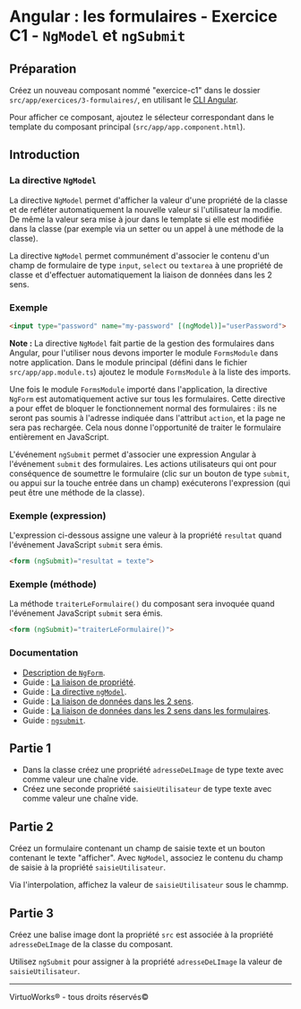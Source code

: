 # Angular : les formulaires - Exercice C1 - `NgModel` et `ngSubmit`


## Préparation
Créez un nouveau composant nommé "exercice-c1" dans le dossier `src/app/exercices/3-formulaires/`, en utilisant le [CLI Angular](https://angular.io/cli).

Pour afficher ce composant, ajoutez le sélecteur correspondant dans le template du composant principal (`src/app/app.component.html`).


## Introduction

### La directive `NgModel`

La directive `NgModel` permet d'afficher la valeur d'une propriété de la classe et de refléter automatiquement la nouvelle valeur si l'utilisateur la modifie. De même la valeur sera mise à jour dans le template si elle est modifiée dans la classe (par exemple via un setter ou un appel à une méthode de la classe).

La directive `NgModel` permet communément d'associer le contenu d'un champ de formulaire de type `input`, `select` ou `textarea` à une propriété de classe et d'effectuer automatiquement la liaison de données dans les 2 sens.

### Exemple
``` html
<input type="password" name="my-password" [(ngModel)]="userPassword">
```

**Note :** La directive `NgModel` fait partie de la gestion des formulaires dans Angular, pour l'utiliser nous devons importer le module `FormsModule` dans notre application. Dans le module principal (défini dans le fichier `src/app/app.module.ts`) ajoutez le module `FormsModule` à la liste des imports.

Une fois le module `FormsModule` importé dans l'application, la directive `NgForm` est automatiquement active sur tous les formulaires. Cette directive a pour effet de bloquer le fonctionnement normal des formulaires : ils ne seront pas soumis à l'adresse indiquée dans l'attribut `action`, et la page ne sera pas rechargée. Cela nous donne l'opportunité de traiter le formulaire entièrement en JavaScript.

L'événement `ngSubmit` permet d'associer une expression Angular à l'événement `submit` des formulaires. Les actions utilisateurs qui ont pour conséquence de soumettre le formulaire (clic sur un bouton de type `submit`, ou appui sur la touche entrée dans un champ) exécuterons l'expression (qui peut être une méthode de la classe).

### Exemple (expression)

L'expression ci-dessous assigne une valeur à la propriété `resultat` quand l'événement JavaScript `submit` sera émis.

``` html
<form (ngSubmit)="resultat = texte">
```

### Exemple (méthode)

La méthode `traiterLeFormulaire()` du composant sera invoquée quand l'événement JavaScript `submit` sera émis.

``` html
<form (ngSubmit)="traiterLeFormulaire()">
```

### Documentation
- [Description de `NgForm`](https://angular.io/api/forms/NgForm#description).
- Guide : [La liaison de propriété](https://angular.io/guide/template-syntax#property-binding).
- Guide : [La directive `ngModel`](https://angular.io/guide/template-syntax#ngModel).
- Guide : [La liaison de données dans les 2 sens](https://angular.io/guide/template-syntax#two-way-binding-).
- Guide : [La liaison de données dans les 2 sens dans les formulaires](https://angular.io/guide/forms#two-way-data-binding-with-ngmodel).
- Guide : [`ngsubmit`](https://angular.io/guide/forms#submit-the-form-with-ngsubmit).


## Partie 1
- Dans la classe créez une propriété `adresseDeLImage` de type texte avec comme valeur une chaîne vide.
- Créez une seconde propriété `saisieUtilisateur` de type texte avec comme valeur une chaîne vide.


## Partie 2
Créez un formulaire contenant un champ de saisie texte et un bouton contenant le texte "afficher". Avec `NgModel`, associez le contenu du champ de saisie à la propriété `saisieUtilisateur`.

Via l'interpolation, affichez la valeur de `saisieUtilisateur` sous le chammp.

## Partie 3
Créez une balise image dont la propriété `src` est associée à la propriété `adresseDeLImage` de la classe du composant.

Utilisez `ngSubmit` pour assigner à la propriété `adresseDeLImage` la valeur de `saisieUtilisateur`.

---

VirtuoWorks® - tous droits réservés©